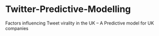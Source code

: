 # Twitter-Predictive-Modelling
Factors influencing Tweet virality in the UK – A Predictive model for UK companies
